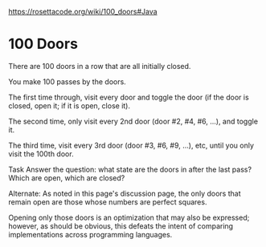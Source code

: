 https://rosettacode.org/wiki/100_doors#Java

# 100 Doors

There are 100 doors in a row that are all initially closed.

You make 100 passes by the doors.

The first time through, visit every door and  toggle  the door  (if the door is closed,  open it;   if it is open,  close it).

The second time, only visit every 2nd door   (door #2, #4, #6, ...),   and toggle it.

The third time, visit every 3rd door   (door #3, #6, #9, ...), etc,   until you only visit the 100th door.


Task
Answer the question:   what state are the doors in after the last pass?   Which are open, which are closed?


Alternate: As noted in this page's   discussion page,   the only doors that remain open are those whose numbers are perfect squares.

Opening only those doors is an   optimization   that may also be expressed; however, as should be obvious, this defeats the intent of comparing implementations across programming languages.
